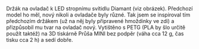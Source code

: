 Držák na ovladač k LED stropnímu svítidlu Diamant (viz obrázek). Předchozí model ho měl, nový nikoli a ovladače byly různé. Tak jsem se inspiroval tím předchozím držákem (už na něj byly připravené hmoždinky ve zdi) a přizpůsobil mu tvar na ovladač nový. Vytištěno s PETG (PLA by šlo určitě použít taktéž) na 3D tiskárně Průša MINI bez podpěr (váha cca 12 g, čas tisku cca 2 h) a sedí dobře.
